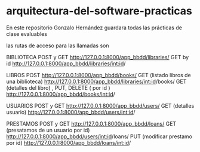 # arquitectura-del-software-practicas
En este repositorio Gonzalo Hernández guardara todas las prácticas de clase evaluables

las rutas de acceso para las llamadas son

BIBLIOTECA
POST y GET
http://127.0.0.1:8000/app_bbdd/libraries/
GET by id
http://127.0.0.1:8000/app_bbdd/libraries/<int:id>/

LIBROS
POST 
http://127.0.0.1:8000/app_bbdd/books/
GET (listado libros de una biblioteca)
http://127.0.0.1:8000/app_bbdd/libraries/<int:id>/books/
GET (detalles del libro) , PUT, DELETE ( por id )
http://127.0.0.1:8000/app_bbdd/books/<int:id>/

USUARIOS
POST y GET 
http://127.0.0.1:8000/app_bbdd/users/
GET (detalles usuario)
http://127.0.0.1:8000/app_bbdd/users/<int:id>/

PRESTAMOS
POST y GET
http://127.0.0.1:8000/app_bbdd/loans/
GET (presatamos de un usuario por id)
http://127.0.0.1:8000/app_bbdd/users/<int:id>/loans/
PUT (modificar prestamo por id)
http://127.0.0.1:8000/app_bbdd/loans/<int:id>/

